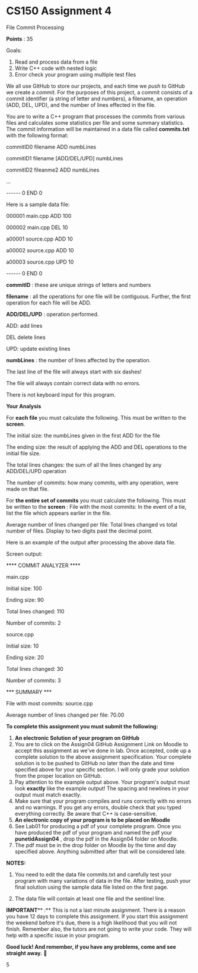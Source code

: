 # CS150 Assignment 4

File Commit Processing

**Points** : 35

Goals:

1. Read and process data from a file
2. Write C++ code with nested logic
3. Error check your program using multiple test files

We all use GitHub to store our projects, and each time we _push_ to GitHub we create a _commit_. For the purposes of this project, a commit consists of a commit identifier (a string of letter and numbers), a filename, an operation (ADD, DEL, UPD), and the number of lines effected in the file.

You are to write a C++ program that processes the commits from various files and calculates some statistics per file and some summary statistics. The commit information will be maintained in a data file called **commits.txt** with the following format:

commitID0 filename ADD numbLines

commitID1 filename [ADD/DEL/UPD] numbLines

commitID2 fileanme2 ADD numbLines

…

------ 0 END 0

Here is a sample data file:

000001 main.cpp ADD 100

000002 main.cpp DEL 10

a00001 source.cpp ADD 10

a00002 source.cpp ADD 10

a00003 source.cpp UPD 10

------ 0 END 0

**commitID** : these are unique strings of letters and numbers

**filename** : all the operations for one file will be contiguous. Further, the first operation for each file will be ADD.

**ADD/DEL/UPD** : operation performed.

ADD: add lines

DEL delete lines

UPD: update existing lines

**numbLines** : the number of lines affected by the operation.

The last line of the file will always start with six dashes!

The file will always contain correct data with no errors.

There is not keyboard input for this program.

**Your Analysis**

For **each file** you must calculate the following. This must be written to the **screen**.

The initial size: the numbLines given in the first ADD for the file

The ending size: the result of applying the ADD and DEL operations to the initial file size.

The total lines changes: the sum of all the lines changed by any ADD/DEL/UPD operation

The number of commits: how many commits, with any operation, were made on that file.

For **the entire set of commits** you must calculate the following. This must be written to the **screen** :
 File with the most commits: In the event of a tie, list the file which appears earlier in the file.

Average number of lines changed per file: Total lines changed vs total number of files. Display to two digits past the decimal point.

Here is an example of the output after processing the above data file.

Screen output:

\*\*\*\* COMMIT ANALYZER \*\*\*\*

main.cpp

Initial size: 100

Ending size: 90

Total lines changed: 110

Number of commits: 2

source.cpp

Initial size: 10

Ending size: 20

Total lines changed: 30

Number of commits: 3

\*\*\* SUMMARY \*\*\*

File with most commits: source.cpp

Average number of lines changed per file: 70.00

**To complete this assignment you must submit the following:**

1. **An electronic Solution of your program on GitHub**
  1. You are to click on the Assign04 GitHub Assignment Link on Moodle to accept this assignment as we've done in lab. Once accepted, code up a complete solution to the above assignment specification. Your complete solution is to be pushed to GitHub no later than the date and time specified above for your specific section. I will only grade your solution from the proper location on GitHub.
  2. Pay attention to the example output above. Your program's output must look **exactly** like the example output! The spacing and newlines in your output must match exactly.
  3. Make sure that your program compiles and runs correctly with no errors and no warnings. If you get any errors, double check that you typed everything correctly. Be aware that C++ is case-sensitive.
2. **An electronic copy of your program is to be placed on Moodle**
  1. See Lab01 for producing a pdf of your complete program. Once you have produced the pdf of your program and named the pdf your **punetidAssign04** , drop the pdf in the Assign04 folder on Moodle.
  2. The pdf must be in the drop folder on Moodle by the time and day specified above. Anything submitted after that will be considered late.

**NOTES:**

1) You need to edit the data file commits.txt and carefully test your program with many variations of data in the file. After testing, push your final solution using the sample data file listed on the first page.

2) The data file will contain at least one file and the sentinel line.

**IMPORTANT**** :** This is not a last minute assignment. There is a reason you have 12 days to complete this assignment. If you start this assignment the weekend before it's due, there is a high likelihood that you will not finish. Remember also, the tutors are not going to write your code. They will help with a specific issue in your program.

**Good luck! And remember, if you have any problems, come and see straight away.**  ****

5

